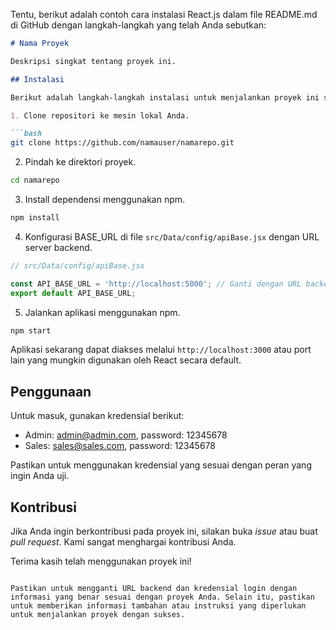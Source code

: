 Tentu, berikut adalah contoh cara instalasi React.js dalam file README.md di GitHub dengan langkah-langkah yang telah Anda sebutkan:

```markdown
# Nama Proyek

Deskripsi singkat tentang proyek ini.

## Instalasi

Berikut adalah langkah-langkah instalasi untuk menjalankan proyek ini secara lokal.

1. Clone repositori ke mesin lokal Anda.

```bash
git clone https://github.com/namauser/namarepo.git
```

2. Pindah ke direktori proyek.

```bash
cd namarepo
```

3. Install dependensi menggunakan npm.

```bash
npm install
```

4. Konfigurasi BASE_URL di file `src/Data/config/apiBase.jsx` dengan URL server backend.

```jsx
// src/Data/config/apiBase.jsx

const API_BASE_URL = 'http://localhost:5000'; // Ganti dengan URL backend Anda
export default API_BASE_URL;
```

5. Jalankan aplikasi menggunakan npm.

```bash
npm start
```

Aplikasi sekarang dapat diakses melalui `http://localhost:3000` atau port lain yang mungkin digunakan oleh React secara default.

## Penggunaan

Untuk masuk, gunakan kredensial berikut:

- Admin: admin@admin.com, password: 12345678
- Sales: sales@sales.com, password: 12345678

Pastikan untuk menggunakan kredensial yang sesuai dengan peran yang ingin Anda uji.

## Kontribusi

Jika Anda ingin berkontribusi pada proyek ini, silakan buka *issue* atau buat *pull request*. Kami sangat menghargai kontribusi Anda.

Terima kasih telah menggunakan proyek ini!
```

Pastikan untuk mengganti URL backend dan kredensial login dengan informasi yang benar sesuai dengan proyek Anda. Selain itu, pastikan untuk memberikan informasi tambahan atau instruksi yang diperlukan untuk menjalankan proyek dengan sukses.